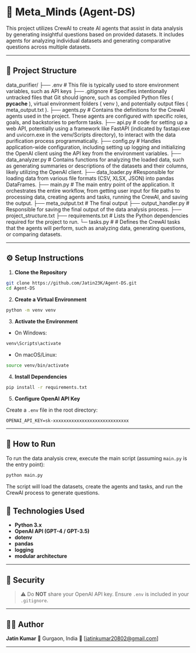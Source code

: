 # 🧠 Meta_Minds (Agent-DS)

This project utilizes CrewAI to create AI agents that assist in data analysis by generating insightful questions based on provided datasets. It includes agents for analyzing individual datasets and generating comparative questions across multiple datasets.

---

## 📁 Project Structure

data_purifier/
├── .env   # This file is typically used to store environment variables, such as API keys
├── .gitignore  # Specifies intentionally untracked files that Git should ignore, such as compiled Python files ( __pycache__ ), virtual environment folders ( venv ), and potentially output files ( meta_output.txt ).
├── agents.py  # Contains the definitions for the CrewAI agents used in the project. These agents are configured with specific roles, goals, and backstories to perform tasks.
├── api.py  # code for setting up a web API, potentially using a framework like FastAPI (indicated by fastapi.exe and uvicorn.exe in the venv/Scripts directory), to interact with the data purification process programmatically.
├── config.py  # Handles application-wide configuration, including setting up logging and initializing the OpenAI client using the API key from the environment variables.
├── data_analyzer.py # Contains functions for analyzing the loaded data, such as generating summaries or descriptions of the datasets and their columns, likely utilizing the OpenAI client.
├── data_loader.py  #Responsible for loading data from various file formats (CSV, XLSX, JSON) into pandas DataFrames.
├── main.py  # The main entry point of the application. It orchestrates the entire workflow, from getting user input for file paths to processing data, creating agents and tasks, running the CrewAI, and saving the output.
├── meta_output.txt # The final output
├── output_handler.py  # Responsible for saving the final output of the data analysis process.
├── project_structure.txt
├── requirements.txt  # Lists the Python dependencies required for the project to run.
└─ tasks.py  # # Defines the CrewAI tasks that the agents will perform, such as analyzing data, generating questions, or comparing datasets.

---

## ⚙️ Setup Instructions

1. **Clone the Repository**
```bash
git clone https://github.com/Jatin23K/Agent-DS.git
cd Agent-DS
````

2. **Create a Virtual Environment**

```bash
python -m venv venv
```

3. **Activate the Environment**

* On Windows:

```bash
venv\Scripts\activate
```

* On macOS/Linux:

```bash
source venv/bin/activate
```

4. **Install Dependencies**

```bash
pip install -r requirements.txt
```

5. **Configure OpenAI API Key**

Create a `.env` file in the root directory:

```
OPENAI_API_KEY=sk-xxxxxxxxxxxxxxxxxxxxxxxxxxxxx
```

---

## 🚀 How to Run

To run the data analysis crew, execute the main script (assuming `main.py` is the entry point):

```bash
python main.py
```

The script will load the datasets, create the agents and tasks, and run the CrewAI process to generate questions.


## 🧠 Technologies Used

* **Python 3.x**
* **OpenAI API (GPT-4 / GPT-3.5)**
* **dotenv**
* **pandas**
* **logging**
* **modular architecture**

---

## 🔐 Security

> ⚠️ Do **NOT** share your OpenAI API key.
> Ensure `.env` is included in your `.gitignore`.

---

## 🧑‍💻 Author

**Jatin Kumar**
📍 Gurgaon, India
📧 [jatinkumar20802@gmail.com]

---

